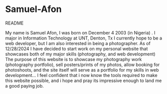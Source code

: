 # Samuel-Afon
README

My name is Samuel Afon, I was born on December 4 2003 (in Nigeria) . I major in Information Technology at UNT, Denton, Tx
I currently hope to be a web developer, but I am also interested in being a photographer. 
As of 12/28/2024 I have decided to start work on my personal website that showcases both of my major skills (photography, and web development)
The purpose of this website is to showcase my photography work (photography portfolio), sell posters/prints of my photos, allow booking for photoshoots, and the site itself will serve as a portfolio for my skills in web development... I feel confident that i now know the tools required to make this website possible, and i hope and pray its impressive enough to land me a good paying job.
